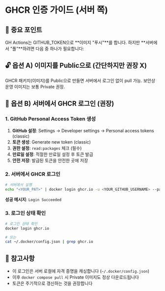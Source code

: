 # GHCR 인증 가이드 (서버 쪽)

## 🚨 중요 포인트

GH Actions는 GITHUB_TOKEN으로 **이미지 "푸시"**를 합니다.
하지만 **서버에서 "풀"**하려면 다음 중 하나가 필요합니다:

## 🔓 옵션 A) 이미지를 Public으로 (간단하지만 권장 X)

GHCR 패키지(이미지)를 Public으로 만들면 서버에서 로그인 없이 pull 가능.
보안상 운영 이미지는 보통 Private 권장.

## 🔐 옵션 B) 서버에서 GHCR 로그인 (권장)

### 1. GitHub Personal Access Token 생성

1. **GitHub 설정**: Settings → Developer settings → Personal access tokens (classic)
2. **토큰 생성**: Generate new token (classic)
3. **권한 설정**: `read:packages` 체크 (필수)
4. **만료일 설정**: 적절한 만료일 설정 후 토큰 발급
5. **안전 저장**: 발급된 토큰을 안전한 곳에 저장

### 2. 서버에서 GHCR 로그인

```bash
# 서버에서 실행
echo "<YOUR_PAT>" | docker login ghcr.io -u <YOUR_GITHUB_USERNAME> --password-stdin
```

**성공 메시지**: `Login Succeeded`

### 3. 로그인 상태 확인

```bash
# 로그인 상태 확인
docker login ghcr.io

# 또는
cat ~/.docker/config.json | grep ghcr.io
```

## 📝 참고사항

- 이 로그인은 서버 로컬에 자격 증명을 캐싱합니다 (`~/.docker/config.json`)
- 이후 `docker compose pull` 시 Private 이미지도 정상 다운로드됩니다
- 토큰은 주기적으로 갱신하는 것을 권장합니다




























